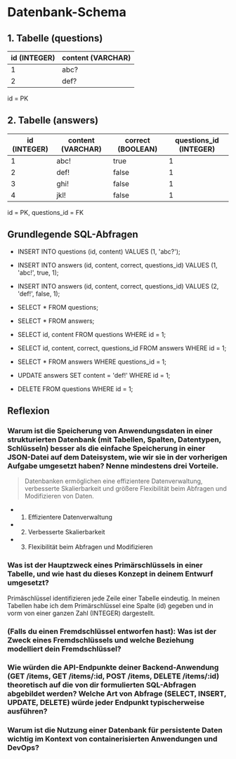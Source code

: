 # Datenbank-Schema

## 1. Tabelle (questions)

| id (INTEGER) | content (VARCHAR) |
| ------------ | ----------------- |
| 1 | abc? |
| 2 | def? |

id = PK

## 2. Tabelle (answers)

| id (INTEGER) | content (VARCHAR) | correct (BOOLEAN) | questions_id (INTEGER) |
| ------------ | ----------------- | ----------------- | ---------------------- |
| 1 | abc! | true | 1 |
| 2 | def! | false | 1 |
| 3 | ghi! | false | 1 |
| 4 | jkl! | false | 1 |

id = PK, questions_id = FK

## Grundlegende SQL-Abfragen

* INSERT INTO questions (id, content) VALUES (1, 'abc?');

* INSERT INTO answers (id, content, correct, questions_id) VALUES (1, 'abc!', true, 1);

* INSERT INTO answers (id, content, correct, questions_id) VALUES (2, 'def!', false, 1);

* SELECT * FROM questions;

* SELECT * FROM answers;

* SELECT id, content FROM questions WHERE id = 1;

* SELECT id, content, correct, questions_id FROM answers WHERE id = 1;

* SELECT * FROM answers WHERE questions_id = 1;

* UPDATE answers SET content = 'def!' WHERE id = 1;

* DELETE FROM questions WHERE id = 1;

## Reflexion

### **Warum ist die Speicherung von Anwendungsdaten in einer strukturierten Datenbank (mit Tabellen, Spalten, Datentypen, Schlüsseln) besser als die einfache Speicherung in einer JSON-Datei auf dem Dateisystem, wie wir sie in der vorherigen Aufgabe umgesetzt haben? Nenne mindestens drei Vorteile.**

> Datenbanken ermöglichen eine effizientere Datenverwaltung, verbesserte Skalierbarkeit und größere Flexibilität beim Abfragen und Modifizieren von Daten.

* 1. Effizientere Datenverwaltung

* 2. Verbesserte Skalierbarkeit

* 3. Flexibilität beim Abfragen und Modifizieren

### **Was ist der Hauptzweck eines Primärschlüssels in einer Tabelle, und wie hast du dieses Konzept in deinem Entwurf umgesetzt?**

Primäschlüssel identifizieren jede Zeile einer Tabelle eindeutig. In meinen Tabellen habe ich dem Primärschlüssel eine Spalte (id) gegeben und in vorm von einer ganzen Zahl (INTEGER) dargestellt.

### **(Falls du einen Fremdschlüssel entworfen hast): Was ist der Zweck eines Fremdschlüssels und welche Beziehung modelliert dein Fremdschlüssel?**



### **Wie würden die API-Endpunkte deiner Backend-Anwendung (GET /items, GET /items/:id, POST /items, DELETE /items/:id) theoretisch auf die von dir formulierten SQL-Abfragen abgebildet werden? Welche Art von Abfrage (SELECT, INSERT, UPDATE, DELETE) würde jeder Endpunkt typischerweise ausführen?**

### **Warum ist die Nutzung einer Datenbank für persistente Daten wichtig im Kontext von containerisierten Anwendungen und DevOps?**